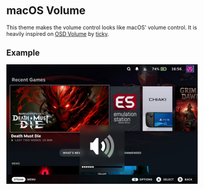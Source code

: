 # macOS Volume

This theme makes the volume control looks like macOS' volume
control. It is heavily inspired on [OSD Volume](https://github.com/ticky/steam-deck-themes/tree/main/OSD%20Volume)
by [ticky](https://github.com/ticky).

## Example
![example](./imgs/example.jpg)

